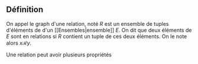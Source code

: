 ## Définition
On appel le graph d'une relation, noté $R$ est un ensemble de tuples d'éléments de d'un [[Ensembles|ensemble]] $E$. On dit que deux éléments de $E$ sont en relations si $R$ contient un tuple de ces deux éléments. On le note alors $x \mathcal{R} y$.

Une relation peut avoir plusieurs propriétés 
